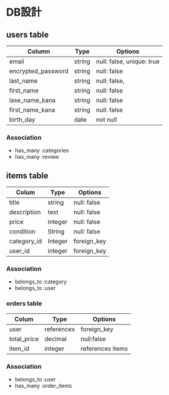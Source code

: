 # DB設計

## users table

 | Column             | Type       | Options                    |
 |--------------------|------------|----------------------------|
 | email              | string     | null: false, unique: true  |
 | encrypted_password | string     | null: false                |
 | last_name          | string     | null: false,               |
 | first_name         | string     | null: false                |
 | lase_name_kana     | string     | null: false                |
 | first_name_kana    | string     | null: false                |
 | birth_day          | date       | not null                   |


 ### Association

 * has_many :categories
 * has_many :review
 

 ## items table

 | Colum             | Type        | Options                     |
 |-------------------|-------------|-----------------------------|
 | title             | string      | null: false                 |
 | description	     | text        | null: false                 |
 | price             | integer     | null: false                 |
 | condition	       | String      | null: false                 |
 | category_id	     | Integer     | foreign_key                 |
 | user_id           | integer     | foreign_key                 |
 

 ### Association

* belongs_to :category
* belongs_to :user


### orders table

| Colum             | Type        | Options                     |
|-------------------|-------------|-----------------------------|
| user              | references  | foreign_key                 |
| total_price       | decimal	    | null:false                  |
| item_id           | integer     | references items            |

### Association

* belongs_to :user
* has_many :order_items

